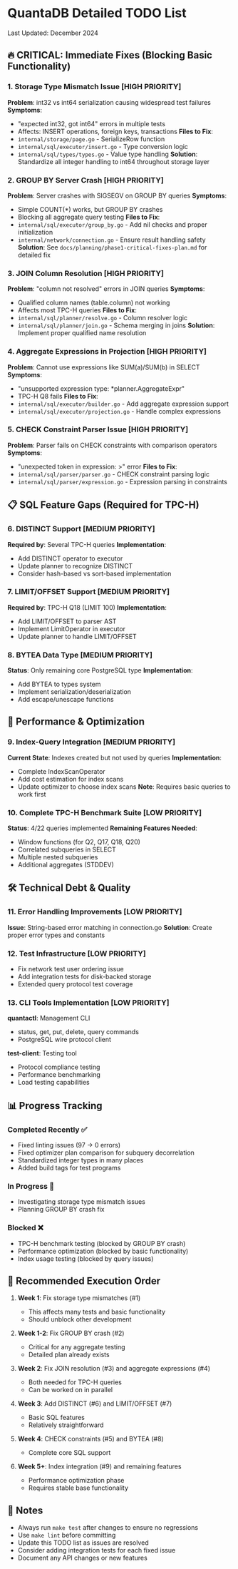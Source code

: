 # QuantaDB Detailed TODO List
Last Updated: December 2024

## 🔥 CRITICAL: Immediate Fixes (Blocking Basic Functionality)

### 1. Storage Type Mismatch Issue [HIGH PRIORITY]
**Problem**: int32 vs int64 serialization causing widespread test failures
**Symptoms**: 
- "expected int32, got int64" errors in multiple tests
- Affects: INSERT operations, foreign keys, transactions
**Files to Fix**:
- `internal/storage/page.go` - SerializeRow function
- `internal/sql/executor/insert.go` - Type conversion logic
- `internal/sql/types/types.go` - Value type handling
**Solution**: Standardize all integer handling to int64 throughout storage layer

### 2. GROUP BY Server Crash [HIGH PRIORITY]
**Problem**: Server crashes with SIGSEGV on GROUP BY queries
**Symptoms**: 
- Simple COUNT(*) works, but GROUP BY crashes
- Blocking all aggregate query testing
**Files to Fix**:
- `internal/sql/executor/group_by.go` - Add nil checks and proper initialization
- `internal/network/connection.go` - Ensure result handling safety
**Solution**: See `docs/planning/phase1-critical-fixes-plan.md` for detailed fix

### 3. JOIN Column Resolution [HIGH PRIORITY]
**Problem**: "column not resolved" errors in JOIN queries
**Symptoms**:
- Qualified column names (table.column) not working
- Affects most TPC-H queries
**Files to Fix**:
- `internal/sql/planner/resolve.go` - Column resolver logic
- `internal/sql/planner/join.go` - Schema merging in joins
**Solution**: Implement proper qualified name resolution

### 4. Aggregate Expressions in Projection [HIGH PRIORITY]
**Problem**: Cannot use expressions like SUM(a)/SUM(b) in SELECT
**Symptoms**:
- "unsupported expression type: *planner.AggregateExpr"
- TPC-H Q8 fails
**Files to Fix**:
- `internal/sql/executor/builder.go` - Add aggregate expression support
- `internal/sql/executor/projection.go` - Handle complex expressions

### 5. CHECK Constraint Parser Issue [HIGH PRIORITY]
**Problem**: Parser fails on CHECK constraints with comparison operators
**Symptoms**:
- "unexpected token in expression: >" error
**Files to Fix**:
- `internal/sql/parser/parser.go` - CHECK constraint parsing logic
- `internal/sql/parser/expression.go` - Expression parsing in constraints

## 📋 SQL Feature Gaps (Required for TPC-H)

### 6. DISTINCT Support [MEDIUM PRIORITY]
**Required by**: Several TPC-H queries
**Implementation**:
- Add DISTINCT operator to executor
- Update planner to recognize DISTINCT
- Consider hash-based vs sort-based implementation

### 7. LIMIT/OFFSET Support [MEDIUM PRIORITY]
**Required by**: TPC-H Q18 (LIMIT 100)
**Implementation**:
- Add LIMIT/OFFSET to parser AST
- Implement LimitOperator in executor
- Update planner to handle LIMIT/OFFSET

### 8. BYTEA Data Type [MEDIUM PRIORITY]
**Status**: Only remaining core PostgreSQL type
**Implementation**:
- Add BYTEA to types system
- Implement serialization/deserialization
- Add escape/unescape functions

## 🔧 Performance & Optimization

### 9. Index-Query Integration [MEDIUM PRIORITY]
**Current State**: Indexes created but not used by queries
**Implementation**:
- Complete IndexScanOperator
- Add cost estimation for index scans
- Update optimizer to choose index scans
**Note**: Requires basic queries to work first

### 10. Complete TPC-H Benchmark Suite [LOW PRIORITY]
**Status**: 4/22 queries implemented
**Remaining Features Needed**:
- Window functions (for Q2, Q17, Q18, Q20)
- Correlated subqueries in SELECT
- Multiple nested subqueries
- Additional aggregates (STDDEV)

## 🛠️ Technical Debt & Quality

### 11. Error Handling Improvements [LOW PRIORITY]
**Issue**: String-based error matching in connection.go
**Solution**: Create proper error types and constants

### 12. Test Infrastructure [LOW PRIORITY]
- Fix network test user ordering issue
- Add integration tests for disk-backed storage
- Extended query protocol test coverage

### 13. CLI Tools Implementation [LOW PRIORITY]
**quantactl**: Management CLI
- status, get, put, delete, query commands
- PostgreSQL wire protocol client

**test-client**: Testing tool
- Protocol compliance testing
- Performance benchmarking
- Load testing capabilities

## 📊 Progress Tracking

### Completed Recently ✅
- Fixed linting issues (97 → 0 errors)
- Fixed optimizer plan comparison for subquery decorrelation
- Standardized integer types in many places
- Added build tags for test programs

### In Progress 🚧
- Investigating storage type mismatch issues
- Planning GROUP BY crash fix

### Blocked ❌
- TPC-H benchmark testing (blocked by GROUP BY crash)
- Performance optimization (blocked by basic functionality)
- Index usage testing (blocked by query issues)

## 🎯 Recommended Execution Order

1. **Week 1**: Fix storage type mismatches (#1)
   - This affects many tests and basic functionality
   - Should unblock other development

2. **Week 1-2**: Fix GROUP BY crash (#2)
   - Critical for any aggregate testing
   - Detailed plan already exists

3. **Week 2**: Fix JOIN resolution (#3) and aggregate expressions (#4)
   - Both needed for TPC-H queries
   - Can be worked on in parallel

4. **Week 3**: Add DISTINCT (#6) and LIMIT/OFFSET (#7)
   - Basic SQL features
   - Relatively straightforward

5. **Week 4**: CHECK constraints (#5) and BYTEA (#8)
   - Complete core SQL support

6. **Week 5+**: Index integration (#9) and remaining features
   - Performance optimization phase
   - Requires stable base functionality

## 📝 Notes

- Always run `make test` after changes to ensure no regressions
- Use `make lint` before committing
- Update this TODO list as issues are resolved
- Consider adding integration tests for each fixed issue
- Document any API changes or new features